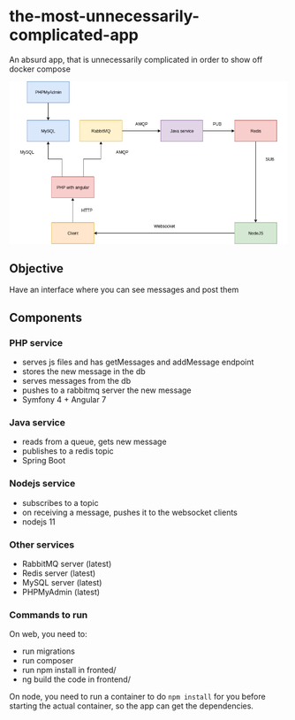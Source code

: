 # the-most-unnecessarily-complicated-app
An absurd app, that is unnecessarily complicated in order to show off docker compose

![alt text](the-most-complicated-app.png "Logo Title Text 1")

## Objective
Have an interface where you can see messages and post them

## Components

### PHP service
- serves js files and has getMessages and addMessage endpoint
- stores the new message in the db
- serves messages from the db
- pushes to a rabbitmq server the new message
- Symfony 4 + Angular 7

### Java service
- reads from a queue, gets new message
- publishes to a redis topic
- Spring Boot

### Nodejs service
- subscribes to a topic
- on receiving a message, pushes it to the websocket clients
- nodejs 11

### Other services
- RabbitMQ server (latest)
- Redis server (latest)
- MySQL server (latest)
- PHPMyAdmin (latest)

### Commands to run
On web, you need to:
 - run migrations 
 - run composer 
 - run npm install in fronted/
 - ng build the code in frontend/

On node, you need to run a container to do `npm install` for you before starting the actual container, so the app can get the dependencies.
